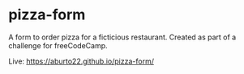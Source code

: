 # pizza-form

A form to order pizza for a ficticious restaurant. Created as part of a challenge for freeCodeCamp.

Live: https://aburto22.github.io/pizza-form/
